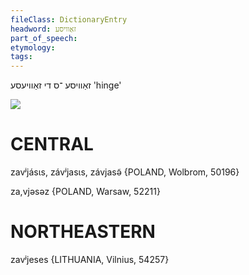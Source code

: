 ```yaml
---
fileClass: DictionaryEntry
headword: זאַוויסע
part_of_speech: 
etymology: 
tags: 
---
```

זאַוויסע
־ס
די
זאַוויעסע
'hinge'

![](https://ia902902.us.archive.org/9/items/Yiddish-Dialect-Maps/map%20-%20FoY3-227%20-%20zavises.jpg)

CENTRAL
========

zavʲjásɩs, závʲjasɩs, závjasə̃ {POLAND, Wolbrom, 50196}

za,vjəsəz {POLAND, Warsaw, 52211}

NORTHEASTERN
==============

zavʲjeses {LITHUANIA, Vilnius, 54257}
